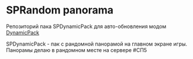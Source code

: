 # SPRandom panorama
Репозиторий пака SPDynamicPack для авто-обновления модом [DynamicPack](modrinth.com/mod/dynamicpack/)

SPDynamicPack - пак с рандомной панорамой на главном экране игры. Панорамы делаю в рандомном месте на сервере #СП5
